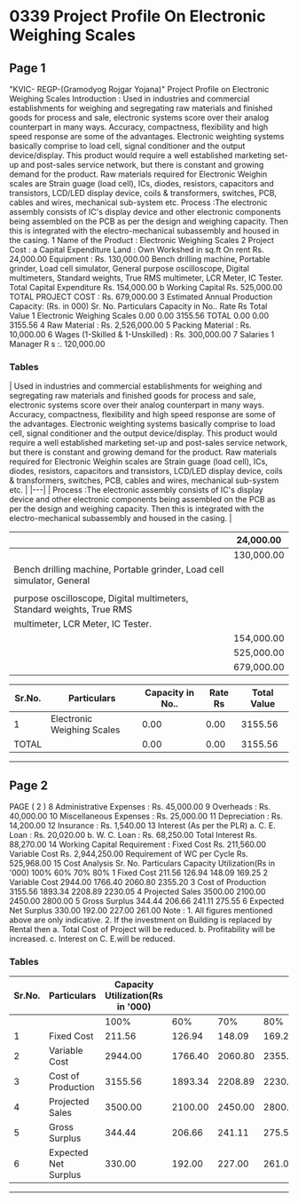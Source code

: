 # 0339 Project Profile On Electronic Weighing Scales

## Page 1

"KVIC- REGP-(Gramodyog Rojgar Yojana)" Project Profile on Electronic Weighing Scales Introduction : Used in industries and commercial establishments for weighing and segregating raw materials and finished goods for process and sale, electronic systems score over their analog counterpart in many ways. Accuracy, compactness, flexibility and high speed response are some of the advantages. Electronic weighting systems basically comprise to load cell, signal conditioner and the output device/display. This product would require a well established marketing set-up and post-sales service network, but there is constant and growing demand for the product. Raw materials required for Electronic Weighin scales are Strain guage (load cell), ICs, diodes, resistors, capacitors and transistors, LCD/LED display device, coils & transformers, switches, PCB, cables and wires, mechanical sub-system etc. Process :The electronic assembly consists of IC's display device and other electronic components being assembled on the PCB as per the design and weighing capacity. Then this is integrated with the electro-mechanical subassembly and housed in the casing. 1 Name of the Product : Electronic Weighing Scales 2 Project Cost : a Capital Expenditure Land : Own Workshed in sq.ft On rent Rs. 24,000.00 Equipment : Rs. 130,000.00 Bench drilling machine, Portable grinder, Load cell simulator, General purpose oscilloscope, Digital multimeters, Standard weights, True RMS multimeter, LCR Meter, IC Tester. Total Capital Expenditure Rs. 154,000.00 b Working Capital Rs. 525,000.00 TOTAL PROJECT COST : Rs. 679,000.00 3 Estimated Annual Production Capacity: (Rs. in 000) Sr. No. Particulars Capacity in No.. Rate Rs Total Value 1 Electronic Weighing Scales 0.00 0.00 3155.56 TOTAL 0.00 0.00 3155.56 4 Raw Material : Rs. 2,526,000.00 5 Packing Material : Rs. 10,000.00 6 Wages (1-Skilled & 1-Unskilled) : Rs. 300,000.00 7 Salaries 1 Manager R s :. 120,000.00

### Tables

| Used in industries and commercial establishments for weighing and segregating raw materials and finished goods for process
and sale, electronic systems score over their analog counterpart in many ways. Accuracy, compactness, flexibility and high
speed response are some of the advantages. Electronic weighting systems basically comprise to load cell, signal conditioner
and the output device/display. This product would require a well established marketing set-up and post-sales service network,
but there is constant and growing demand for the product. Raw materials required for Electronic Weighin scales are Strain
guage (load cell), ICs, diodes, resistors, capacitors and transistors, LCD/LED display device, coils & transformers, switches,
PCB, cables and wires, mechanical sub-system etc. |
|---|
| Process :The electronic assembly consists of IC's display device and other electronic components being assembled
on the PCB as per the design and weighing capacity. Then this is integrated with the electro-mechanical subassembly
and housed in the casing. |

|  | 24,000.00 |
|---|---|
|  | 130,000.00 |
| Bench drilling machine, Portable grinder, Load cell simulator, General |  |
|  |  |
| purpose oscilloscope, Digital multimeters, Standard weights, True RMS |  |
| multimeter, LCR Meter, IC Tester. |  |
|  | 154,000.00 |
|  | 525,000.00 |
|  | 679,000.00 |

| Sr.No. | Particulars | Capacity in No.. | Rate Rs | Total Value |
|---|---|---|---|---|
| 1 | Electronic Weighing Scales | 0.00 | 0.00 | 3155.56 |
| TOTAL |  | 0.00 | 0.00 | 3155.56 |

---

## Page 2

PAGE ( 2 ) 8 Administrative Expenses : Rs. 45,000.00 9 Overheads : Rs. 40,000.00 10 Miscellaneous Expenses : Rs. 25,000.00 11 Depreciation : Rs. 14,200.00 12 Insurance : Rs. 1,540.00 13 Interest (As per the PLR) a. C. E. Loan : Rs. 20,020.00 b. W. C. Loan : Rs. 68,250.00 Total Interest Rs. 88,270.00 14 Working Capital Requirement : Fixed Cost Rs. 211,560.00 Variable Cost Rs. 2,944,250.00 Requirement of WC per Cycle Rs. 525,968.00 15 Cost Analysis Sr. No. Particulars Capacity Utilization(Rs in '000) 100% 60% 70% 80% 1 Fixed Cost 211.56 126.94 148.09 169.25 2 Variable Cost 2944.00 1766.40 2060.80 2355.20 3 Cost of Production 3155.56 1893.34 2208.89 2230.05 4 Projected Sales 3500.00 2100.00 2450.00 2800.00 5 Gross Surplus 344.44 206.66 241.11 275.55 6 Expected Net Surplus 330.00 192.00 227.00 261.00 Note : 1. All figures mentioned above are only indicative. 2. If the investment on Building is replaced by Rental then a. Total Cost of Project will be reduced. b. Profitability will be increased. c. Interest on C. E.will be reduced.

### Tables

| Sr.No. | Particulars | Capacity Utilization(Rs in '000) |  |  |  |
|---|---|---|---|---|---|
|  |  | 100% | 60% | 70% | 80% |
| 1 | Fixed Cost | 211.56 | 126.94 | 148.09 | 169.25 |
| 2 | Variable Cost | 2944.00 | 1766.40 | 2060.80 | 2355.20 |
| 3 | Cost of Production | 3155.56 | 1893.34 | 2208.89 | 2230.05 |
| 4 | Projected Sales | 3500.00 | 2100.00 | 2450.00 | 2800.00 |
| 5 | Gross Surplus | 344.44 | 206.66 | 241.11 | 275.55 |
| 6 | Expected Net Surplus | 330.00 | 192.00 | 227.00 | 261.00 |

---
